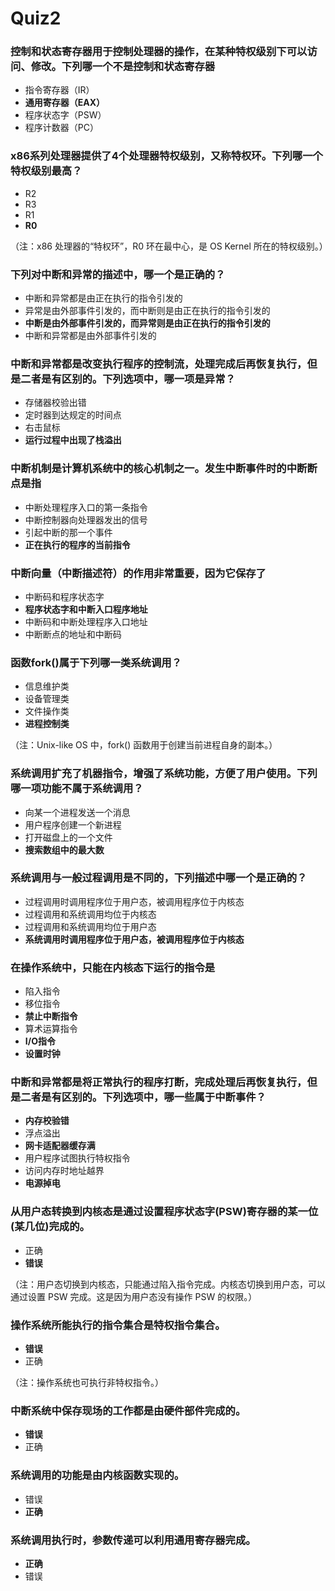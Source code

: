 Quiz2
==================================
### 控制和状态寄存器用于控制处理器的操作，在某种特权级别下可以访问、修改。下列哪一个不是控制和状态寄存器
* 指令寄存器（IR）
* **通用寄存器（EAX）**
* 程序状态字（PSW）
* 程序计数器（PC）

### x86系列处理器提供了4个处理器特权级别，又称特权环。下列哪一个特权级别最高？
* R2
* R3
* R1
* **R0**

（注：x86 处理器的“特权环”，R0 环在最中心，是 OS Kernel 所在的特权级别。）


### 下列对中断和异常的描述中，哪一个是正确的？
* 中断和异常都是由正在执行的指令引发的
* 异常是由外部事件引发的，而中断则是由正在执行的指令引发的
* **中断是由外部事件引发的，而异常则是由正在执行的指令引发的**
* 中断和异常都是由外部事件引发的


### 中断和异常都是改变执行程序的控制流，处理完成后再恢复执行，但是二者是有区别的。下列选项中，哪一项是异常？
* 存储器校验出错
* 定时器到达规定的时间点
* 右击鼠标
* **运行过程中出现了栈溢出**


### 中断机制是计算机系统中的核心机制之一。发生中断事件时的中断断点是指
* 中断处理程序入口的第一条指令
* 中断控制器向处理器发出的信号
* 引起中断的那一个事件
* **正在执行的程序的当前指令**


### 中断向量（中断描述符）的作用非常重要，因为它保存了
* 中断码和程序状态字
* **程序状态字和中断入口程序地址**
* 中断码和中断处理程序入口地址
* 中断断点的地址和中断码


### 函数fork()属于下列哪一类系统调用？
* 信息维护类
* 设备管理类
* 文件操作类
* **进程控制类**

（注：Unix-like OS 中，fork() 函数用于创建当前进程自身的副本。）


### 系统调用扩充了机器指令，增强了系统功能，方便了用户使用。下列哪一项功能不属于系统调用？
* 向某一个进程发送一个消息
* 用户程序创建一个新进程
* 打开磁盘上的一个文件
* **搜索数组中的最大数**


### 系统调用与一般过程调用是不同的，下列描述中哪一个是正确的？
* 过程调用时调用程序位于用户态，被调用程序位于内核态
* 过程调用和系统调用均位于内核态
* 过程调用和系统调用均位于用户态
* **系统调用时调用程序位于用户态，被调用程序位于内核态**


### 在操作系统中，只能在内核态下运行的指令是
* 陷入指令
* 移位指令
* **禁止中断指令**
* 算术运算指令
* **I/O指令**
* **设置时钟**


### 中断和异常都是将正常执行的程序打断，完成处理后再恢复执行，但是二者是有区别的。下列选项中，哪一些属于中断事件？
* **内存校验错**
* 浮点溢出
* **网卡适配器缓存满**
* 用户程序试图执行特权指令
* 访问内存时地址越界
* **电源掉电**


### 从用户态转换到内核态是通过设置程序状态字(PSW)寄存器的某一位(某几位)完成的。
* 正确
* **错误**

（注：用户态切换到内核态，只能通过陷入指令完成。内核态切换到用户态，可以通过设置 PSW 完成。这是因为用户态没有操作 PSW 的权限。）


### 操作系统所能执行的指令集合是特权指令集合。
* **错误**
* 正确

（注：操作系统也可执行非特权指令。）


### 中断系统中保存现场的工作都是由硬件部件完成的。
* **错误**
* 正确


### 系统调用的功能是由内核函数实现的。
* 错误
* **正确**


### 系统调用执行时，参数传递可以利用通用寄存器完成。
* **正确**
* 错误

